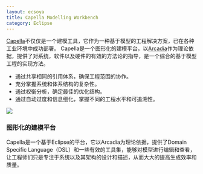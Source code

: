 ```yaml
---
layout: ecsoya
title: Capella Modelling Workbench
category: Eclipse
---
```


[Capella](http://www.polarsys.org/capella/)不仅仅是一个建模工具，它作为一种基于模型的工程解决方案，已在各种工业环境中成功部署。
Capella是一个图形化的建模平台，以[Arcadia](http://www.icas.org/ICAS_ARCHIVE/ICAS2010/PAPERS/172.PDF)作为理论依据，提供了对系统，软件以及硬件的有效的方法论的指导，是一个综合的基于模型工程的实现方法。

* 通过共享相同的引用体系，确保工程范围的协作。
* 充分掌握系统和体系结构的复杂性。
* 通过权衡分析，确定最佳的优化结构。
* 通过自动过度和信息细化，掌握不同的工程水平和可追溯性。

![](http://www.polarsys.org/capella/images/SAB_System-Context_and_overview.png)

### 图形化的建模平台

Capella是一个基于Eclipse的平台，它以Arcadia为理论依据，提供了Domain Specific Language（DSL）和一些有效的工具集，能够对模型进行编辑和查看，让工程师们只是专注于系统以及其架构的设计和描述，从而大大的提高生成效率和质量。
